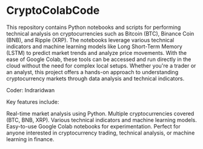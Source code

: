 # CryptoColabCode
This repository contains Python notebooks and scripts for performing technical analysis on cryptocurrencies such as Bitcoin (BTC), Binance Coin (BNB), and Ripple (XRP). The notebooks leverage various technical indicators and machine learning models like Long Short-Term Memory (LSTM) to predict market trends and analyze price movements. With the ease of Google Colab, these tools can be accessed and run directly in the cloud without the need for complex local setups. Whether you're a trader or an analyst, this project offers a hands-on approach to understanding cryptocurrency markets through data analysis and technical indicators.

Coder: Indraridwan

Key features include:

Real-time market analysis using Python.
Multiple cryptocurrencies covered (BTC, BNB, XRP).
Various technical indicators and machine learning models.
Easy-to-use Google Colab notebooks for experimentation.
Perfect for anyone interested in cryptocurrency trading, technical analysis, or machine learning in finance.
